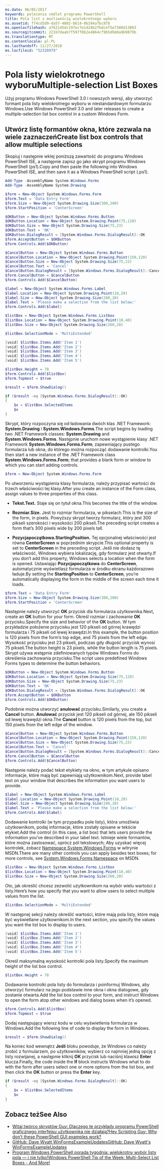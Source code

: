```yaml
---
ms.date: 06/05/2017
keywords: polecenia cmdlet programu PowerShell
title: Pola list z możliwością wielokrotnego wyboru
ms.assetid: f74cd5d9-da57-4802-b614-0b194a7bc8f8
ms.openlocfilehash: a762145dc197ec7e1424b2fbdcef5e7380d13803
ms.sourcegitcommit: 221b7daab7f597f8b2e4864cf9b5d9dda9b9879b
ms.translationtype: MT
ms.contentlocale: pl-PL
ms.lasthandoff: 11/27/2018
ms.locfileid: "52320979"
---
```

# <a name="multiple-selection-list-boxes"></a><span data-ttu-id="56ca5-103">Pola listy wielokrotnego wyboru</span><span class="sxs-lookup"><span data-stu-id="56ca5-103">Multiple-selection List Boxes</span></span>

<span data-ttu-id="56ca5-104">Użyj programu Windows PowerShell 3.0 i nowszych wersji, aby utworzyć formant pola listy wielokrotnego wyboru w niestandardowym formularzu Windows.</span><span class="sxs-lookup"><span data-stu-id="56ca5-104">Use Windows PowerShell 3.0 and later releases to create a multiple-selection list box control in a custom Windows Form.</span></span>

## <a name="create-list-box-controls-that-allow-multiple-selections"></a><span data-ttu-id="56ca5-105">Utwórz listę formantów okna, które zezwala na wiele zaznaczeń</span><span class="sxs-lookup"><span data-stu-id="56ca5-105">Create list box controls that allow multiple selections</span></span>

<span data-ttu-id="56ca5-106">Skopiuj i następnie wklej poniższą zawartość do programu Windows PowerShell ISE, a następnie zapisz go jako skrypt programu Windows PowerShell (ps1).</span><span class="sxs-lookup"><span data-stu-id="56ca5-106">Copy and then paste the following into Windows PowerShell ISE, and then save it as a Windows PowerShell script (.ps1).</span></span>

```powershell
Add-Type -AssemblyName System.Windows.Forms
Add-Type -AssemblyName System.Drawing

$form = New-Object System.Windows.Forms.Form
$form.Text = 'Data Entry Form'
$form.Size = New-Object System.Drawing.Size(300,200)
$form.StartPosition = 'CenterScreen'

$OKButton = New-Object System.Windows.Forms.Button
$OKButton.Location = New-Object System.Drawing.Point(75,120)
$OKButton.Size = New-Object System.Drawing.Size(75,23)
$OKButton.Text = 'OK'
$OKButton.DialogResult = [System.Windows.Forms.DialogResult]::OK
$form.AcceptButton = $OKButton
$form.Controls.Add($OKButton)

$CancelButton = New-Object System.Windows.Forms.Button
$CancelButton.Location = New-Object System.Drawing.Point(150,120)
$CancelButton.Size = New-Object System.Drawing.Size(75,23)
$CancelButton.Text = 'Cancel'
$CancelButton.DialogResult = [System.Windows.Forms.DialogResult]::Cancel
$form.CancelButton = $CancelButton
$form.Controls.Add($CancelButton)

$label = New-Object System.Windows.Forms.Label
$label.Location = New-Object System.Drawing.Point(10,20)
$label.Size = New-Object System.Drawing.Size(280,20)
$label.Text = 'Please make a selection from the list below:'
$form.Controls.Add($label)

$listBox = New-Object System.Windows.Forms.Listbox
$listBox.Location = New-Object System.Drawing.Point(10,40)
$listBox.Size = New-Object System.Drawing.Size(260,20)

$listBox.SelectionMode = 'MultiExtended'

[void] $listBox.Items.Add('Item 1')
[void] $listBox.Items.Add('Item 2')
[void] $listBox.Items.Add('Item 3')
[void] $listBox.Items.Add('Item 4')
[void] $listBox.Items.Add('Item 5')

$listBox.Height = 70
$form.Controls.Add($listBox)
$form.Topmost = $true

$result = $form.ShowDialog()

if ($result -eq [System.Windows.Forms.DialogResult]::OK)
{
    $x = $listBox.SelectedItems
    $x
}
```

<span data-ttu-id="56ca5-107">Skrypt, który rozpoczyna się od ładowania dwóch klas .NET Framework: **System.Drawing** i **System.Windows.Forms**.</span><span class="sxs-lookup"><span data-stu-id="56ca5-107">The script begins by loading two .NET Framework classes: **System.Drawing** and **System.Windows.Forms**.</span></span> <span data-ttu-id="56ca5-108">Następnie uruchom nowe wystąpienie klasy .NET Framework **System.Windows.Forms.Form**; zapewniający pustego formularza lub okna, do którego można rozpocząć dodawanie kontrolki.</span><span class="sxs-lookup"><span data-stu-id="56ca5-108">You then start a new instance of the .NET Framework class **System.Windows.Forms.Form**; that provides a blank form or window to which you can start adding controls.</span></span>

```powershell
$form = New-Object System.Windows.Forms.Form
```

<span data-ttu-id="56ca5-109">Po utworzeniu wystąpienia klasy formularza, należy przypisać wartości do trzech właściwości tej klasy.</span><span class="sxs-lookup"><span data-stu-id="56ca5-109">After you create an instance of the Form class, assign values to three properties of this class.</span></span>

- <span data-ttu-id="56ca5-110">**Tekst.**</span><span class="sxs-lookup"><span data-stu-id="56ca5-110">**Text.**</span></span> <span data-ttu-id="56ca5-111">Staje się on tytuł okna.</span><span class="sxs-lookup"><span data-stu-id="56ca5-111">This becomes the title of the window.</span></span>

- <span data-ttu-id="56ca5-112">**Rozmiar.**</span><span class="sxs-lookup"><span data-stu-id="56ca5-112">**Size.**</span></span> <span data-ttu-id="56ca5-113">Jest to rozmiar formularza, w pikselach.</span><span class="sxs-lookup"><span data-stu-id="56ca5-113">This is the size of the form, in pixels.</span></span> <span data-ttu-id="56ca5-114">Powyższy skrypt tworzy formularz, który jest 300 pikseli szerokości i wysokości 200 pikseli.</span><span class="sxs-lookup"><span data-stu-id="56ca5-114">The preceding script creates a form that’s 300 pixels wide by 200 pixels tall.</span></span>

- <span data-ttu-id="56ca5-115">**Pozycjapoczątkowa.**</span><span class="sxs-lookup"><span data-stu-id="56ca5-115">**StartingPosition.**</span></span> <span data-ttu-id="56ca5-116">Tej opcjonalnej właściwości jest równa **CenterScreen** w poprzednim skrypcie.</span><span class="sxs-lookup"><span data-stu-id="56ca5-116">This optional property is set to **CenterScreen** in the preceding script.</span></span> <span data-ttu-id="56ca5-117">Jeśli nie dodasz tę właściwość, Windows wybiera lokalizację, gdy formularz jest otwarty.</span><span class="sxs-lookup"><span data-stu-id="56ca5-117">If you don’t add this property, Windows selects a location when the form is opened.</span></span> <span data-ttu-id="56ca5-118">Ustawiając **Pozycjapoczątkowa** do **CenterScreen**, automatycznie wyświetlasz formularza w środku ekranu każdorazowo ładuje.</span><span class="sxs-lookup"><span data-stu-id="56ca5-118">By setting the **StartingPosition** to **CenterScreen**, you’re automatically displaying the form in the middle of the screen each time it loads.</span></span>

```powershell
$form.Text = 'Data Entry Form'
$form.Size = New-Object System.Drawing.Size(300,200)
$form.StartPosition = 'CenterScreen'
```

<span data-ttu-id="56ca5-119">Następnie należy utworzyć **OK** przycisk dla formularza użytkownika.</span><span class="sxs-lookup"><span data-stu-id="56ca5-119">Next, create an **OK** button for your form.</span></span> <span data-ttu-id="56ca5-120">Określ rozmiar i zachowanie **OK** przycisku.</span><span class="sxs-lookup"><span data-stu-id="56ca5-120">Specify the size and behavior of the **OK** button.</span></span> <span data-ttu-id="56ca5-121">W tym przykładzie położenie przycisku jest 120 pikseli od górnej krawędzi formularza i 75 pikseli od lewej krawędzi.</span><span class="sxs-lookup"><span data-stu-id="56ca5-121">In this example, the button position is 120 pixels from the form’s top edge, and 75 pixels from the left edge.</span></span> <span data-ttu-id="56ca5-122">Wysokość przycisku jest 23 pikseli, podczas gdy długość przycisk wynosi 75 pikseli.</span><span class="sxs-lookup"><span data-stu-id="56ca5-122">The button height is 23 pixels, while the button length is 75 pixels.</span></span> <span data-ttu-id="56ca5-123">Skrypt używa wstępnie zdefiniowanych typów Windows Forms do określenia zachowania przycisku.</span><span class="sxs-lookup"><span data-stu-id="56ca5-123">The script uses predefined Windows Forms types to determine the button behaviors.</span></span>

```powershell
$OKButton = New-Object System.Windows.Forms.Button
$OKButton.Location = New-Object System.Drawing.Size(75,120)
$OKButton.Size = New-Object System.Drawing.Size(75,23)
$OKButton.Text = 'OK'
$OKButton.DialogResult = [System.Windows.Forms.DialogResult]::OK
$form.AcceptButton = $OKButton
$form.Controls.Add($OKButton)
```

<span data-ttu-id="56ca5-124">Podobnie można utworzyć **anulować** przycisku.</span><span class="sxs-lookup"><span data-stu-id="56ca5-124">Similarly, you create a **Cancel** button.</span></span> <span data-ttu-id="56ca5-125">**Anulować** przycisk jest 120 pikseli od górnej, ale 150 pikseli od lewej krawędzi okna.</span><span class="sxs-lookup"><span data-stu-id="56ca5-125">The **Cancel** button is 120 pixels from the top, but 150 pixels from the left edge of the window.</span></span>

```powershell
$CancelButton = New-Object System.Windows.Forms.Button
$CancelButton.Location = New-Object System.Drawing.Point(150,120)
$CancelButton.Size = New-Object System.Drawing.Size(75,23)
$CancelButton.Text = 'Cancel'
$CancelButton.DialogResult = [System.Windows.Forms.DialogResult]::Cancel
$form.CancelButton = $CancelButton
$form.Controls.Add($CancelButton)
```

<span data-ttu-id="56ca5-126">Następnie należy podać tekst etykiety na okno, w tym artykule opisano informacje, które mają być zapewniają użytkownikom.</span><span class="sxs-lookup"><span data-stu-id="56ca5-126">Next, provide label text on your window that describes the information you want users to provide.</span></span>

```powershell
$label = New-Object System.Windows.Forms.Label
$label.Location = New-Object System.Drawing.Point(10,20)
$label.Size = New-Object System.Drawing.Size(280,20)
$label.Text = 'Please make a selection from the list below:'
$form.Controls.Add($label)
```

<span data-ttu-id="56ca5-127">Dodawanie kontrolki (w tym przypadku pole listy), która umożliwia użytkownikom, podaj informacje, które zostały opisane w tekście etykiet.</span><span class="sxs-lookup"><span data-stu-id="56ca5-127">Add the control (in this case, a list box) that lets users provide the information you’ve described in your label text.</span></span> <span data-ttu-id="56ca5-128">Istnieje wiele formantów, które można zastosować, oprócz pól tekstowych; Aby uzyskać więcej kontrolek, zobacz [Namespace System.Windows.Forms](https://msdn.microsoft.com/library/k50ex0x9(v=vs.110).aspx) w witrynie MSDN.</span><span class="sxs-lookup"><span data-stu-id="56ca5-128">There are many other controls you can apply besides text boxes; for more controls, see [System.Windows.Forms Namespace](https://msdn.microsoft.com/library/k50ex0x9(v=vs.110).aspx) on MSDN.</span></span>

```powershell
$listBox = New-Object System.Windows.Forms.Listbox
$listBox.Location = New-Object System.Drawing.Point(10,40)
$listBox.Size = New-Object System.Drawing.Size(260,20)
```

<span data-ttu-id="56ca5-129">Oto, jak określić chcesz zezwolić użytkownikom na wybór wielu wartości z listy.</span><span class="sxs-lookup"><span data-stu-id="56ca5-129">Here’s how you specify that you want to allow users to select multiple values from the list.</span></span>

```powershell
$listBox.SelectionMode = 'MultiExtended'
```

<span data-ttu-id="56ca5-130">W następnej sekcji należy określić wartości, które mają pola listy, które mają być wyświetlane użytkownikom.</span><span class="sxs-lookup"><span data-stu-id="56ca5-130">In the next section, you specify the values you want the list box to display to users.</span></span>

```powershell
[void] $listBox.Items.Add('Item 1')
[void] $listBox.Items.Add('Item 2')
[void] $listBox.Items.Add('Item 3')
[void] $listBox.Items.Add('Item 4')
[void] $listBox.Items.Add('Item 5')
```

<span data-ttu-id="56ca5-131">Określ maksymalną wysokość kontrolki pola listy.</span><span class="sxs-lookup"><span data-stu-id="56ca5-131">Specify the maximum height of the list box control.</span></span>

```powershell
$listBox.Height = 70
```

<span data-ttu-id="56ca5-132">Dodawanie kontrolki pola listy do formularza i poinformuj Windows, aby otworzyć formularz na jego podstawie inne okna i okna dialogowe, gdy zostanie otwarta.</span><span class="sxs-lookup"><span data-stu-id="56ca5-132">Add the list box control to your form, and instruct Windows to open the form atop other windows and dialog boxes when it’s opened.</span></span>

```powershell
$form.Controls.Add($listBox)
$form.Topmost = $true
```

<span data-ttu-id="56ca5-133">Dodaj następujący wiersz kodu w celu wyświetlenia formularza w Windows.</span><span class="sxs-lookup"><span data-stu-id="56ca5-133">Add the following line of code to display the form in Windows.</span></span>

```powershell
$result = $form.ShowDialog()
```

<span data-ttu-id="56ca5-134">Na koniec kod wewnątrz **Jeśli** bloku powoduje, że Windows co należy zrobić z formularzem, po użytkowników, wybierz co najmniej jedną opcję z listy rozwijanej, a następnie kliknij **OK** przycisk lub naciśnij klawisz **Enter**  klucza.</span><span class="sxs-lookup"><span data-stu-id="56ca5-134">Finally, the code inside the **If** block instructs Windows what to do with the form after users select one or more options from the list box, and then click the **OK** button or press the **Enter** key.</span></span>

```powershell
if ($result -eq [System.Windows.Forms.DialogResult]::OK)
{
    $x = $listBox.SelectedItems
    $x
}
```

## <a name="see-also"></a><span data-ttu-id="56ca5-135">Zobacz też</span><span class="sxs-lookup"><span data-stu-id="56ca5-135">See Also</span></span>

- [<span data-ttu-id="56ca5-136">Witaj twórco skryptów Guy: Dlaczego te przykłady programu PowerShell graficznego interfejsu użytkownika nie działają?</span><span class="sxs-lookup"><span data-stu-id="56ca5-136">Hey Scripting Guy:  Why don’t these PowerShell GUI examples work?</span></span>](https://go.microsoft.com/fwlink/?LinkId=506644)
- [<span data-ttu-id="56ca5-137">GitHub: Dave Wyatt WinFormsExampleUpdates</span><span class="sxs-lookup"><span data-stu-id="56ca5-137">GitHub: Dave Wyatt's WinFormsExampleUpdates</span></span>](https://github.com/dlwyatt/WinFormsExampleUpdates)
- [<span data-ttu-id="56ca5-138">Program Windows PowerShell porada tygodnia: wielokrotny wybór listy pola — i nie tylko!</span><span class="sxs-lookup"><span data-stu-id="56ca5-138">Windows PowerShell Tip of the Week:  Multi-Select List Boxes - And More!</span></span>](https://technet.microsoft.com/library/ff730950.aspx)